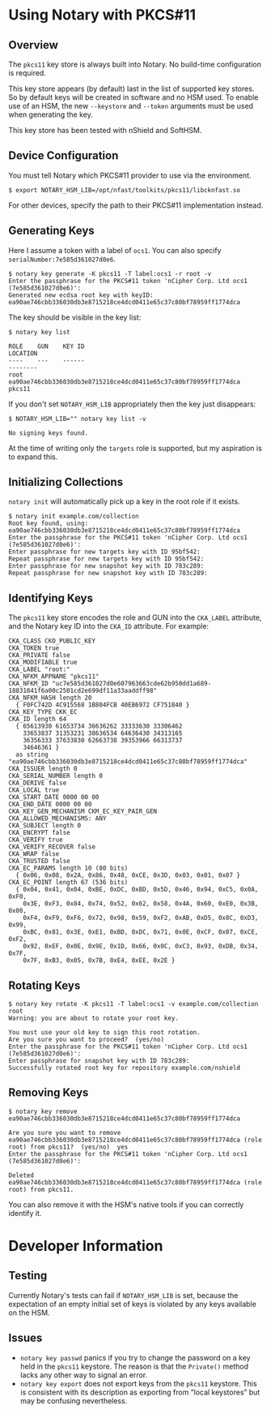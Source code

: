 # Using Notary with PKCS#11

## Overview

The `pkcs11` key store is always built into Notary.
No build-time configuration is required.

This key store appears (by default) last in the list of supported key stores.
So by default keys will be created in software and no HSM used.
To enable use of an HSM, the new `--keystore` and `--token` arguments must be used
when generating the key.

This key store has been tested with nShield and SoftHSM.

## Device Configuration

You must tell Notary which PKCS#11 provider to use via the environment.

    $ export NOTARY_HSM_LIB=/opt/nfast/toolkits/pkcs11/libcknfast.so

For other devices, specify the path to their PKCS#11 implementation
instead.

## Generating Keys

Here I assume a token with a label of `ocs1`.
You can also specify `serialNumber:7e585d361027d0e6`.

    $ notary key generate -K pkcs11 -T label:ocs1 -r root -v
    Enter the passphrase for the PKCS#11 token 'nCipher Corp. Ltd ocs1 (7e585d361027d0e6)':
    Generated new ecdsa root key with keyID: ea90ae746cbb336030db3e8715218ce4dcd0411e65c37c80bf78959ff1774dca

The key should be visible in the key list:

    $ notary key list
    
    ROLE    GUN    KEY ID                                                              LOCATION
    ----    ---    ------                                                              --------
    root           ea90ae746cbb336030db3e8715218ce4dcd0411e65c37c80bf78959ff1774dca    pkcs11

If you don't set `NOTARY_HSM_LIB` appropriately then the key just disappears:

    $ NOTARY_HSM_LIB="" notary key list -v
    
    No signing keys found.

At the time of writing only the `targets` role is supported,
but my aspiration is to expand this.

## Initializing Collections

`notary init` will automatically pick up a key in the root role if it exists.

    $ notary init example.com/collection
    Root key found, using: ea90ae746cbb336030db3e8715218ce4dcd0411e65c37c80bf78959ff1774dca
    Enter the passphrase for the PKCS#11 token 'nCipher Corp. Ltd ocs1 (7e585d361027d0e6)':
    Enter passphrase for new targets key with ID 95bf542:
    Repeat passphrase for new targets key with ID 95bf542:
    Enter passphrase for new snapshot key with ID 783c289:
    Repeat passphrase for new snapshot key with ID 783c289:

## Identifying Keys

The `pkcs11` key store encodes the role and GUN into the `CKA_LABEL` attribute,
and the Notary key ID into the `CKA_ID` attribute.
For example:

    CKA_CLASS CKO_PUBLIC_KEY
    CKA_TOKEN true
    CKA_PRIVATE false
    CKA_MODIFIABLE true
    CKA_LABEL "root:"
    CKA_NFKM_APPNAME "pkcs11"
    CKA_NFKM_ID "uc7e585d361027d0e607963663cde62b950dd1a689-18831841f6a00c2501cd2e699df11a33aaddff98"
    CKA_NFKM_HASH length 20
      { F0FC742D 4C915568 1B804FCB 40EB6972 CF751840 }
    CKA_KEY_TYPE CKK_EC
    CKA_ID length 64
      { 65613930 61653734 36636262 33333630 33306462
        33653837 31353231 38636534 64636430 34313165
        36356333 37633830 62663738 39353966 66313737
        34646361 }
      as string "ea90ae746cbb336030db3e8715218ce4dcd0411e65c37c80bf78959ff1774dca"
    CKA_ISSUER length 0
    CKA_SERIAL_NUMBER length 0
    CKA_DERIVE false
    CKA_LOCAL true
    CKA_START_DATE 0000 00 00
    CKA_END_DATE 0000 00 00
    CKA_KEY_GEN_MECHANISM CKM_EC_KEY_PAIR_GEN
    CKA_ALLOWED_MECHANISMS: ANY
    CKA_SUBJECT length 0
    CKA_ENCRYPT false
    CKA_VERIFY true
    CKA_VERIFY_RECOVER false
    CKA_WRAP false
    CKA_TRUSTED false
    CKA_EC_PARAMS length 10 (80 bits)
      { 0x06, 0x08, 0x2A, 0x86, 0x48, 0xCE, 0x3D, 0x03, 0x01, 0x07 }
    CKA_EC_POINT length 67 (536 bits)
      { 0x04, 0x41, 0x04, 0xBE, 0xDC, 0xBD, 0x5D, 0x46, 0x94, 0xC5, 0x0A, 0xF0,
        0x3E, 0xF3, 0x84, 0x74, 0x52, 0x62, 0x58, 0x4A, 0x60, 0xE0, 0x3B, 0x00,
        0xF4, 0xF9, 0xF6, 0x72, 0x98, 0x59, 0xF2, 0xAB, 0xD5, 0x8C, 0xD3, 0x99,
        0xBC, 0x81, 0x3E, 0xE1, 0xBD, 0xDC, 0x71, 0x0E, 0xCF, 0x07, 0xCE, 0xF2,
        0x92, 0xEF, 0x0E, 0x9E, 0x1D, 0x66, 0x0C, 0xC3, 0x93, 0xDB, 0x34, 0x7F,
        0x7F, 0xB3, 0x05, 0x7B, 0xE4, 0xEE, 0x2E }

## Rotating Keys

    $ notary key rotate -K pkcs11 -T label:ocs1 -v example.com/collection root
    Warning: you are about to rotate your root key.

    You must use your old key to sign this root rotation.
    Are you sure you want to proceed?  (yes/no)
    Enter the passphrase for the PKCS#11 token 'nCipher Corp. Ltd ocs1 (7e585d361027d0e6)':
    Enter passphrase for snapshot key with ID 783c289:
    Successfully rotated root key for repository example.com/nshield

## Removing Keys

    $ notary key remove ea90ae746cbb336030db3e8715218ce4dcd0411e65c37c80bf78959ff1774dca
    
    Are you sure you want to remove ea90ae746cbb336030db3e8715218ce4dcd0411e65c37c80bf78959ff1774dca (role root) from pkcs11?  (yes/no)  yes
    Enter the passphrase for the PKCS#11 token 'nCipher Corp. Ltd ocs1 (7e585d361027d0e6)':
    
    Deleted ea90ae746cbb336030db3e8715218ce4dcd0411e65c37c80bf78959ff1774dca (role root) from pkcs11.

You can also remove it with the HSM's native tools
if you can correctly identify it.

# Developer Information

## Testing

Currently Notary's tests can fail if `NOTARY_HSM_LIB` is set,
because the expectation of an empty initial set of keys is violated
by any keys available on the HSM.

## Issues

* `notary key passwd` panics if you try to change the password
on a key held in the `pkcs11` keystore.
The reason is that the `Private()` method lacks any other way to signal an error.
* `notary key export` does not export keys from the `pkcs11` keystore.
This is consistent with its description as exporting from “local keystores”
but may be confusing nevertheless.
